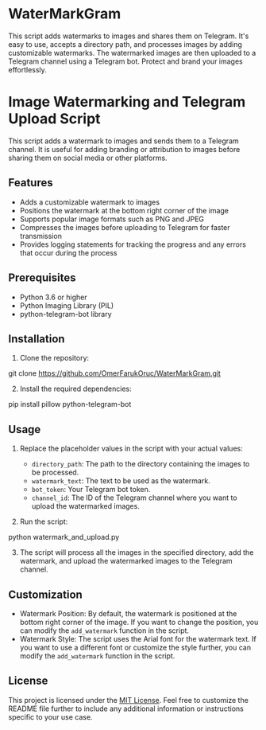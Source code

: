 # WaterMarkGram
This script adds watermarks to images and shares them on Telegram. It's easy to use, accepts a directory path, and processes images by adding customizable watermarks. The watermarked images are then uploaded to a Telegram channel using a Telegram bot. Protect and brand your images effortlessly.

# Image Watermarking and Telegram Upload Script

This script adds a watermark to images and sends them to a Telegram channel. It is useful for adding branding or attribution to images before sharing them on social media or other platforms.

## Features

- Adds a customizable watermark to images
- Positions the watermark at the bottom right corner of the image
- Supports popular image formats such as PNG and JPEG
- Compresses the images before uploading to Telegram for faster transmission
- Provides logging statements for tracking the progress and any errors that occur during the process

## Prerequisites

- Python 3.6 or higher
- Python Imaging Library (PIL)
- python-telegram-bot library

## Installation

1. Clone the repository:

git clone https://github.com/OmerFarukOruc/WaterMarkGram.git


2. Install the required dependencies:

pip install pillow python-telegram-bot


## Usage

1. Replace the placeholder values in the script with your actual values:
   - `directory_path`: The path to the directory containing the images to be processed.
   - `watermark_text`: The text to be used as the watermark.
   - `bot_token`: Your Telegram bot token.
   - `channel_id`: The ID of the Telegram channel where you want to upload the watermarked images.

2. Run the script:

python watermark_and_upload.py


3. The script will process all the images in the specified directory, add the watermark, and upload the watermarked images to the Telegram channel.

## Customization

- Watermark Position: By default, the watermark is positioned at the bottom right corner of the image. If you want to change the position, you can modify the `add_watermark` function in the script.
- Watermark Style: The script uses the Arial font for the watermark text. If you want to use a different font or customize the style further, you can modify the `add_watermark` function in the script.

## License

This project is licensed under the [MIT License](LICENSE).
Feel free to customize the README file further to include any additional information or instructions specific to your use case.

